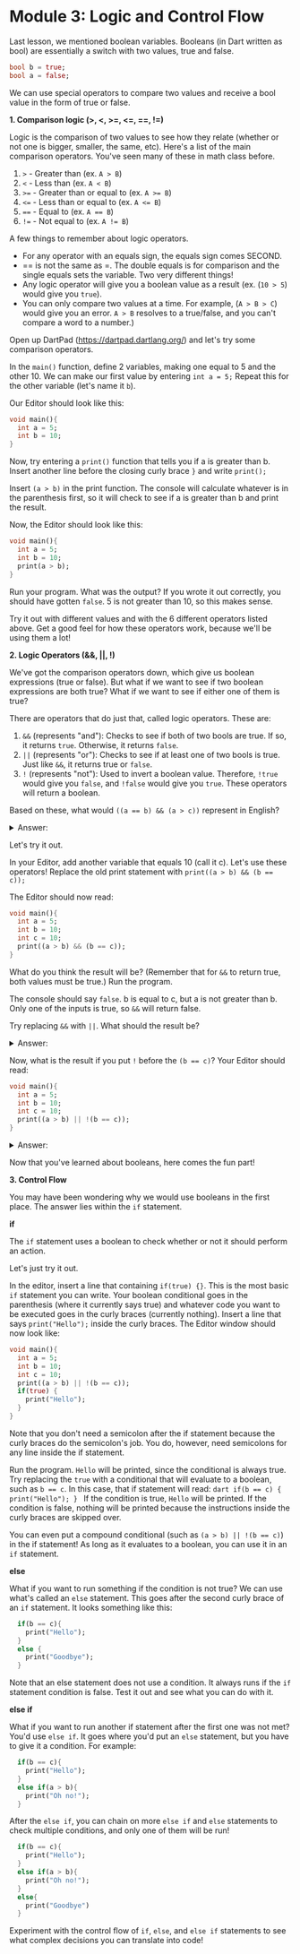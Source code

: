 # Module 3: Logic and Control Flow

Last lesson, we mentioned boolean variables. Booleans (in Dart written as bool) are essentially a switch with two values, true and false.

```dart
bool b = true;
bool a = false;
```

We can use special operators to compare two values and receive a bool value in the form of true or false.

**1. Comparison logic (>, <, >=, <=, ==, !=)**

Logic is the comparison of two values to see how they relate (whether or not one is bigger, smaller, the same, etc).
Here's a list of the main comparison operators. You've seen many of these in math class before.

1. `>` - Greater than (ex. `A > B`)
2. `<` - Less than (ex. `A < B`)
3. `>=` - Greater than or equal to (ex. `A >= B`)
4. `<=` - Less than or equal to (ex. `A <= B`)
5. `==` - Equal to (ex. `A == B`)
6. `!=` - Not equal to (ex. `A != B`)

A few things to remember about logic operators.
  - For any operator with an equals sign, the equals sign comes SECOND.
  - == is not the same as =. The double equals is for comparison and the single equals sets the variable. Two very different things!
  - Any logic operator will give you a boolean value as a result (ex. (`10 > 5`) would give you `true`).
  - You can only compare two values at a time. For example, (`A > B > C`) would give you an error. 
    `A > B` resolves to a true/false, and you can't compare a word to a number.)

Open up DartPad (https://dartpad.dartlang.org/) and let's try some comparison operators.

In the `main()` function, define 2 variables, making one equal to 5 and the other 10. We can make our first value by entering `int a = 5;`
Repeat this for the other variable (let's name it `b`).

Our Editor should look like this: 

  ```dart
  void main(){
    int a = 5;
    int b = 10;
  }
  ```

Now, try entering a `print()` function that tells you if a is greater than b.
Insert another line before the closing curly brace `}` and write `print();`

Insert `(a > b)` in the print function. The console will calculate whatever is in the parenthesis first, so it will check to see if a is greater than b and print the result.

Now, the Editor should look like this: 

  ```dart
  void main(){
    int a = 5;
    int b = 10;
    print(a > b);
  }
  ```

Run your program. What was the output?
If you wrote it out correctly, you should have gotten `false`. 5 is not greater than 10, so this makes sense.

Try it out with different values and with the 6 different operators listed above. 
Get a good feel for how these operators work, because we'll be using them a lot!

**2. Logic Operators (&&, ||, !)**

We've got the comparison operators down, which give us boolean expressions (true or false). But what if we want to see if two boolean expressions are both true? What if we want to see if either one of them is true?

There are operators that do just that, called logic operators. These are:
  1. `&&` (represents "and"): Checks to see if both of two bools are true. If so, it returns `true`. Otherwise, it returns `false`.
  2. `||` (represents "or"): Checks to see if at least one of two bools is true. Just like `&&`, it returns true or `false`.
  3. `!` (represents "not"): Used to invert a boolean value. Therefore, `!true` would give you `false`, and `!false` would give you `true`.
These operators will return a boolean. 

Based on these, what would `((a == b) && (a > c))` represent in English?

<details>
  <summary>Answer:</summary>
  <p>
    <code>((a == b) && (a > c))</code> would be equivilent to asking "Is a equal to b and a greater than c?".
  </p>
</details>




Let's try it out.

In your Editor, add another variable that equals 10 (call it c). Let's use these operators!
Replace the old print statement with `print((a > b) && (b == c));`

The Editor should now read:

  ```dart
  void main(){
    int a = 5;
    int b = 10;
    int c = 10;
    print((a > b) && (b == c));
  }
  ```
  
What do you think the result will be? (Remember that for `&&` to return true, both values must be true.)
Run the program.
   
The console should say `false`. b is equal to c, but a is not greater than b. Only one of the inputs is true, so `&&` will return false.
  
Try replacing `&&` with `||`. What should the result be?

<details>
  <summary>Answer: </summary> 
  <p> 
    The result should be true. <code>||</code> requires that at least 1 input is true. That is the case, so <code>||</code> will return <code>true</code>.
  </p>
</details>

Now, what is the result if you put `!` before the `(b == c)`?
Your Editor should read:

  ```dart
  void main(){
    int a = 5;
    int b = 10;
    int c = 10;
    print((a > b) || !(b == c));
  }
  ```
  
<details>
  <summary>Answer:</summary>
  <p>
    False; The <code>!</code> operator inverts <code>(b == c)</code>, which is usually <code>true</code>. Now, both are <code>false</code>, and <code>||</code> will return <code>false</code>.
  <p>
</details>

Now that you've learned about booleans, here comes the fun part!

**3. Control Flow**

You may have been wondering why we would use booleans in the first place. The answer lies within the `if` statement.

**if**

The `if` statement uses a boolean to check whether or not it should perform an action.

Let's just try it out.

In the editor, insert a line that containing `if(true) {}`. This is the most basic `if` statement you can write. Your boolean conditional goes in the parenthesis (where it currently says true) and whatever code you want to be executed goes in the curly braces (currently nothing).
Insert a line that says `print("Hello");` inside the curly braces. The Editor window should now look like:

  ```dart
  void main(){
    int a = 5;
    int b = 10;
    int c = 10;
    print((a > b) || !(b == c));
    if(true) {
      print("Hello");
    }
  }
  ```
  
  Note that you don't need a semicolon after the if statement because the curly braces do the semicolon's job. You do, however, need semicolons for any line inside the if statement. 
  
  Run the program. `Hello` will be printed, since the conditional is always true. 
  Try replacing the `true` with a conditional that will evaluate to a boolean, such as `b == c`. In this case, that if statement will read:
    ```dart
    if(b == c) {
      print("Hello");
    }
    ```
    If the condition is true, `Hello` will be printed. If the condition is false, nothing will be printed because the instructions inside the curly braces are skipped over.
    
You can even put a compound conditional (such as `(a > b) || !(b == c)`) in the if statement! As long as it evaluates to a boolean, you can use it in an `if` statement.
    
**else**

What if you want to run something if the condition is not true? We can use what's called an `else` statement. This goes after the second curly brace of an `if` statement. It looks something like this:

```dart
  if(b == c){
    print("Hello");
  }
  else {
    print("Goodbye");
  }
  ```
    
Note that an else statement does not use a condition. It always runs if the `if` statement condition is false.
Test it out and see what you can do with it.

**else if**

What if you want to run another if statement after the first one was not met? You'd use `else if`. It goes where you'd put an `else` statement, but you have to give it a condition.
For example:
```dart
  if(b == c){
    print("Hello");
  }
  else if(a > b){
    print("Oh no!");
  }
  ```
  
After the `else if`, you can chain on more `else if` and `else` statements to check multiple conditions, and only one of them will be run!
```dart
  if(b == c){
    print("Hello");
  }
  else if(a > b){
    print("Oh no!");
  }
  else{
    print("Goodbye")
  }
  ```
Experiment with the control flow of `if`, `else`, and `else if` statements to see what complex decisions you can translate into code!


